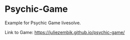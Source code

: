 <h1>Psychic-Game</h1>

Example for Psychic Game livesolve.

Link to Game: https://juliezembik.github.io/psychic-game/
